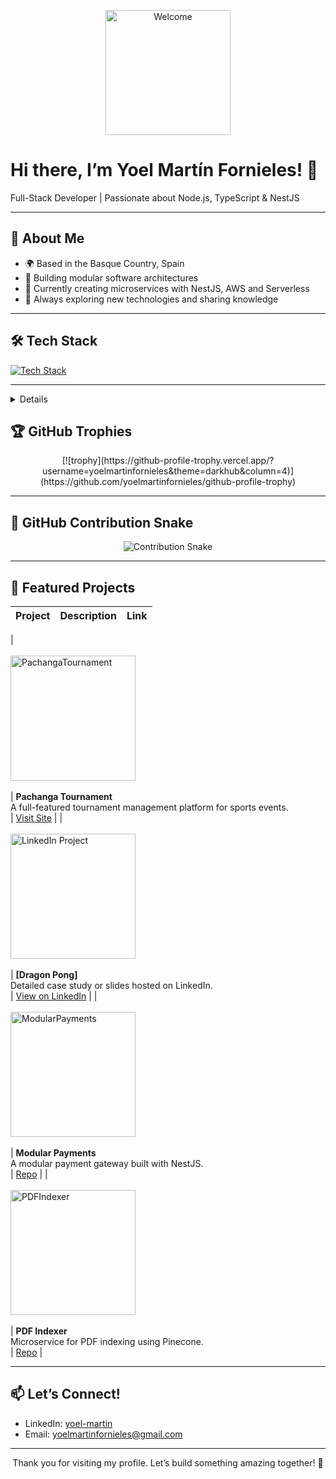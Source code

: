 <!-- HEADER -->
<p align="center">
  <img src="https://media.giphy.com/media/LLHkw7Un8VYPM/giphy.gif" alt="Welcome" width="200"/>
  <h1>Hi there, I’m Yoel Martín Fornieles! 👋</h1>
  <p>Full-Stack Developer | Passionate about Node.js, TypeScript & NestJS</p>
</p>

---

<!-- ABOUT ME -->
## 🔭 About Me
- 🌍 Based in the Basque Country, Spain  
- 💼 Building modular software architectures  
- 🎯 Currently creating microservices with NestJS, AWS and Serverless  
- 🚀 Always exploring new technologies and sharing knowledge

---

<!-- TECH STACK -->
## 🛠️ Tech Stack
[![Tech Stack](https://skillicons.dev/icons?i=js,ts,nodejs,nestjs,express,python,anaconda,graphql,mongodb,dynamodb,mysql,postgres,react,nextjs,babel,html,css,bootstrap,materialui,jest,aws,bash,postman,vscode,git,github,npm,apple,linux,kali&perline=15)](https://github.com/yoelmartinfornieles)

---
<details> 
<!-- GITHUB STATS -->
## 📊 GitHub Stats
<p align="center">
  <img src=""https://github-readme-stats.vercel.app/api?username=yoelmartinfornieles&theme=react&show_icons=true&include_all_commits=true"" alt="GitHub Stats" />  
  <img src="https://github-readme-stats.vercel.app/api/top-langs/?username=yoelmartinfornieles&theme=react&layout=compact" alt="Top Languages" />
  <img src="https://github-readme-streak-stats.herokuapp.com/?user=yoelmartinfornieles&theme=react&layout=compact" alt="Yoel Martin Fornieles" />
</p>

---
</details>

<!-- TROPHIES -->
## 🏆 GitHub Trophies
<p align="center">
[![trophy](https://github-profile-trophy.vercel.app/?username=yoelmartinfornieles&theme=darkhub&column=4)](https://github.com/yoelmartinfornieles/github-profile-trophy)
</p>

---

<!-- CONTRIBUTION SNAKE -->
## 🐍 GitHub Contribution Snake
<p align="center">
  <img src="https://raw.githubusercontent.com/Platane/snk/master/generated/yoelmartinfornieles/github-contribution-grid-snake.svg" alt="Contribution Snake" />
</p>

---

<!-- FEATURED PROJECTS -->
## 🚀 Featured Projects

| Project | Description | Link |
|:---|:---|:---|
|  
  <a href="https://www.pachangatournament.com/" target="_blank">  
    <img src="https://media.licdn.com/dms/image/v2/D4D22AQEl3SK9_y3-Ng/feedshare-shrink_2048_1536/B4DZO9HFYIHMAo-/0/1734044575667?e=1749686400&v=beta&t=Qeo5RG5G5uevIzhAS6Kzw3937dx3nMYzcM2gVtnhznw" alt="PachangaTournament" width="200"/>  
  </a>  
| **Pachanga Tournament**  
A full-featured tournament management platform for sports events.  
| [Visit Site](https://www.pachangatournament.com/) |
|  
  <a href="https://lnkd.in/dSxqudkV" target="_blank">  
    <img src="https://media.licdn.com/dms/image/v2/C4D22AQFBWX3JtbdLxw/feedshare-shrink_2048_1536/feedshare-shrink_2048_1536/0/1632390296482?e=1749686400&v=beta&t=FreyP-00xxmmeQJpuTMlvpN2Hhw3gybifhb-jbj_QFk" alt="LinkedIn Project" width="200"/>  
  </a>  
| **[Dragon Pong]**  
Detailed case study or slides hosted on LinkedIn.  
| [View on LinkedIn](https://lnkd.in/dSxqudkV) |
|  
  <a href="https://github.com/yoelmartinfornieles/pagos-modular" target="_blank">  
    <img src="https://raw.githubusercontent.com/yoelmartinfornieles/pagos-modular/main/docs/logo.png" alt="ModularPayments" width="200"/>  
  </a>  
| **Modular Payments**  
A modular payment gateway built with NestJS.  
| [Repo](https://github.com/yoelmartinfornieles/pagos-modular) |
|  
  <a href="https://github.com/yoelmartinfornieles/pdf-indexer" target="_blank">  
    <img src="https://raw.githubusercontent.com/yoelmartinfornieles/pdf-indexer/main/docs/logo.png" alt="PDFIndexer" width="200"/>  
  </a>  
| **PDF Indexer**  
Microservice for PDF indexing using Pinecone.  
| [Repo](https://github.com/yoelmartinfornieles/pdf-indexer) |

---

<!-- CONTACT -->
## 📫 Let’s Connect!
- LinkedIn: [yoel-martin](https://www.linkedin.com/in/yoel-martin/)  
- Email: yoelmartinfornieles@gmail.com  

---

<p align="center">Thank you for visiting my profile. Let’s build something amazing together! 🚀</p>
